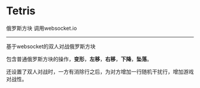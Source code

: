 # Tetris
俄罗斯方块
调用websocket.io<br/>
<hr/>
<p>基于websocket的双人对战俄罗斯方块</p>
<p>包含普通俄罗斯方块的操作，<b>变形</b>，<b>左移</b>，<b>右移</b>，<b>下降</b>，<b>坠落</b>。</p>
<p>还设置了双人对战时，一方有消除行之后，为对方增加一行随机干扰行，增加游戏对战性。</p>

